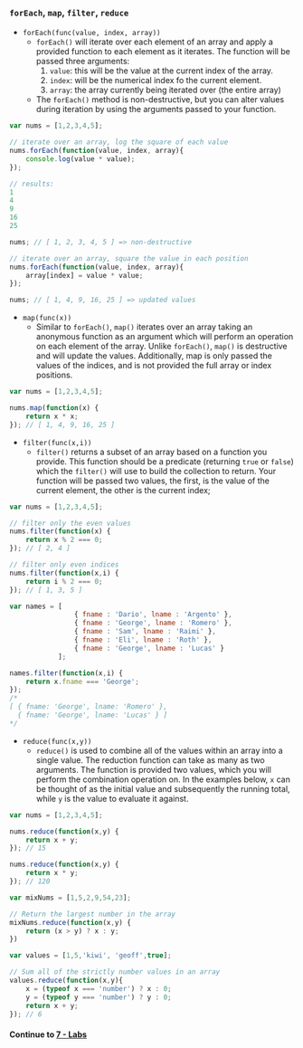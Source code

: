### `forEach`, `map`, `filter`, `reduce`
* `forEach(func(value, index, array))`
  * `forEach()` will iterate over each element of an array and apply a provided function to each element as it iterates. The function will be passed three arguments:
    1. `value`: this will be the value at the current index of the array.
    2. `index`: will be the numerical index fo the current element.
    3. `array`: the array currently being iterated over (the entire array)
  * The `forEach()` method is non-destructive, but you can alter values during iteration by using the arguments passed to your function.
  
```javascript
var nums = [1,2,3,4,5];

// iterate over an array, log the square of each value
nums.forEach(function(value, index, array){
	console.log(value * value);
});

// results:
1
4
9
16
25

nums; // [ 1, 2, 3, 4, 5 ] => non-destructive

// iterate over an array, square the value in each position
nums.forEach(function(value, index, array){
	array[index] = value * value;
});

nums; // [ 1, 4, 9, 16, 25 ] => updated values
```
  
* `map(func(x))`
  * Similar to `forEach()`, `map()` iterates over an array taking an anonymous function as an argument which will perform an operation on each element of the array. Unlike `forEach()`, `map()` is destructive and will update the values. Additionally, map is only passed the values of the indices, and is not provided the full array or index positions.

```javascript
var nums = [1,2,3,4,5];

nums.map(function(x) {
	return x * x;
}); // [ 1, 4, 9, 16, 25 ]
```
  
* `filter(func(x,i))`
  * `filter()` returns a subset of an array based on a function you provide. This function should be a predicate (returning `true` or `false`) which the `filter()` will use to build the collection to return. Your function will be passed two values, the first, is the value of the current element, the other is the current index;
  
```javascript
var nums = [1,2,3,4,5];

// filter only the even values
nums.filter(function(x) {
	return x % 2 === 0;
}); // [ 2, 4 ]

// filter only even indices
nums.filter(function(x,i) {
	return i % 2 === 0;
}); // [ 1, 3, 5 ]

var names = [
				{ fname : 'Dario', lname : 'Argento' },
				{ fname : 'George', lname : 'Romero' },
				{ fname : 'Sam', lname : 'Raimi' },
				{ fname : 'Eli', lname : 'Roth' },
				{ fname : 'George', lname : 'Lucas' }
			];

names.filter(function(x,i) {
	return x.fname === 'George';
}); 
/* 
[ { fname: 'George', lname: 'Romero' },
  { fname: 'George', lname: 'Lucas' } ]
*/
```
  
* `reduce(func(x,y))`
  * `reduce()` is used to combine all of the values within an array into a single value. The reduction function can take as many as two arguments. The function is provided two values, which you will perform the combination operation on. In the examples below, `x` can be thought of as the initial value and subsequently the running total, while `y` is the value to evaluate it against.
  
```javascript
var nums = [1,2,3,4,5];

nums.reduce(function(x,y) {
	return x + y;
}); // 15

nums.reduce(function(x,y) {
	return x * y;
}); // 120

var mixNums = [1,5,2,9,54,23];

// Return the largest number in the array
mixNums.reduce(function(x,y) {
	return (x > y) ? x : y;
})

var values = [1,5,'kiwi', 'geoff',true];

// Sum all of the strictly number values in an array
values.reduce(function(x,y){
	x = (typeof x === 'number') ? x : 0;
	y = (typeof y === 'number') ? y : 0;
	return x + y;
}); // 6

```
  

#### Continue to [7 - Labs](7_Labs.md)